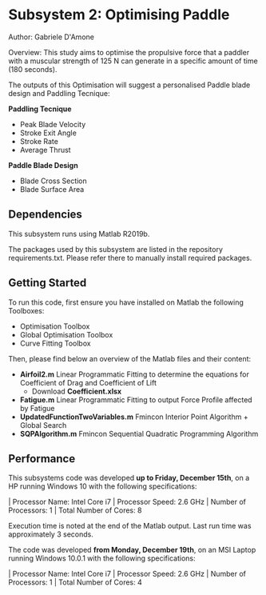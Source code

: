 # Subsystem 2: Optimising Paddle 

Author: Gabriele D'Amone

Overview: This study aims to optimise the propulsive force that a paddler with a muscular strength of 125 N can generate in a specific amount of time (180 seconds).

The outputs of this Optimisation will suggest a personalised Paddle blade design and Paddling Tecnique:

**Paddling Tecnique**

- Peak Blade Velocity
- Stroke Exit Angle
- Stroke Rate
- Average Thrust

**Paddle Blade Design**

- Blade Cross Section
- Blade Surface Area



## Dependencies

This subsystem runs using Matlab R2019b.

The packages used by this subsystem are listed in the repository requirements.txt. Please refer there to manually install required packages.

## Getting Started

To run this code, first ensure you have installed on Matlab the following Toolboxes:

- Optimisation Toolbox
- Global Optimisation Toolbox
- Curve Fitting Toolbox

Then, please find below an overview of the Matlab files and their content:

- **Airfoil2.m** Linear Programmatic Fitting to determine the equations for Coefficient of Drag and Coefficient of Lift
  - Download **Coefficient.xlsx**
- **Fatigue.m** Linear Programmatic Fitting to output Force Profile affected by Fatigue
- **UpdatedFunctionTwoVariables.m** Fmincon Interior Point Algorithm + Global Search 
- **SQPAlgorithm.m** Fmincon Sequential Quadratic Programming Algorithm


## Performance

This subsystems code was developed **up to Friday, December 15th**, on a HP running Windows 10 with the following specifications:

| Processor Name: Intel Core i7 | Processor Speed: 2.6 GHz | Number of Processors: 1 | Total Number of Cores: 8

Execution time is noted at the end of the Matlab output. Last run time was approximately 3 seconds.

The code was developed **from Monday, December 19th**, on an MSI Laptop running Windows 10.0.1 with the following specifications:

| Processor Name: Intel Core i7 | Processor Speed: 2.6 GHz | Number of Processors: 1 | Total Number of Cores: 4
